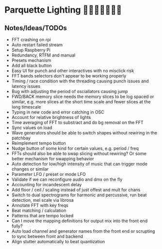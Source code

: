 # Parquette Lighting 🏋️‍♀️🕺🪩🕺🏋️‍♀️

## Notes/Ideas/TODOs
* FFT crashing on rpi
* Auto restart failed stream
* Setup Raspberry Pi
* Redundancy, RTFM and manual
* Presets mechanism
* Add all black button
* Easy UI for punch and other interactives with no misclick risk
* FFT bands selectors don't appear to be working properly 
* Timing / race condition with the threading causing punch issues and latency issues
* Bug with adjusting the period of osciallators causing jump
* FWD/BACK memory slice needs the memory slices to be log spaced or similar, e.g. more slices at the short time scale and fewer slices at the long timescale
* Typing in new code and error catching in OSC
* Account for relative brightness of lights
* Time averaging of FFT to substract and do bg removal on the FFT
* Sync values on load
* Wave generators should be able to switch shapes without rewiring in the patchbay
* Reimplement tempo button
* Nudge button of some kind for certain values, e.g. period / freq
* FFTs should also be able to swap slicing without rewiring? Or some better mechanism for swapping behavior
* Auto detection for low/high intensity of music that can trigger mode changes or similar
* Parameter LFO / preset or mode LFO
* Validate if we can reconfigure audio and dmx on the fly
* Accounting for incandescent delay
* Add floor / ceil / scaling instead of just offest and mult for chans
* Switch to dual spectrograms for harmonic and percussive, run beat detection, mel scale via librosa
* Annotate FFT with key freqs
* Beat matching / calculation
* Patterns that are tempo locked
* Can I move the mapping definitions for output mix into the front end fully?
* Auto load channel and generator names from the front end or scrupting to sync between front and backend
* Align stutter automatically to beat quantization
